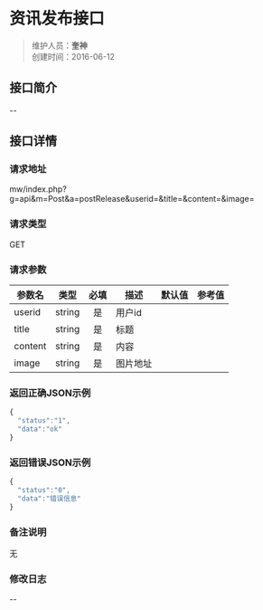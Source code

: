 # 资讯发布接口
>维护人员：**奎神**  
>创建时间：2016-06-12

## 接口简介
--

## 接口详情

### 请求地址
mw/index.php?g=api&m=Post&a=postRelease&userid=&title=&content=&image=

### 请求类型
GET

### 请求参数
| 参数名 | 类型   | 必填 | 描述   | 默认值 | 参考值 |
| --- | :---: | :---: | --- | --- |---|
| userid | string | 是   | 用户id |||
| title  | string | 是   | 标题  |||
| content | string | 是   | 内容   |||
| image | string | 是   | 图片地址   |||
### 返回正确JSON示例
```javascript
{
  "status":"1",
  "data":"ok"
}
```
### 返回错误JSON示例
```javascript
{
  "status":"0",
  "data":"错误信息"
}
```

### 备注说明
无

### 修改日志
--
